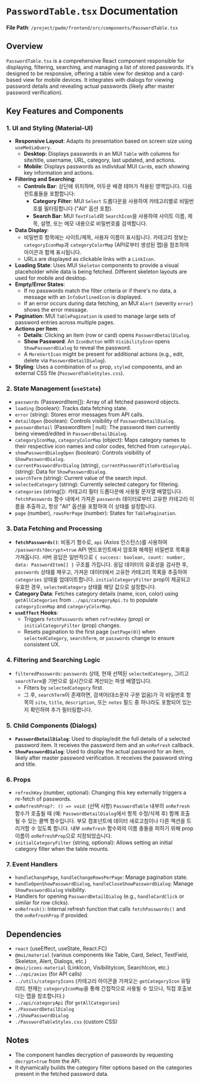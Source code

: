 # `PasswordTable.tsx` Documentation

**File Path**: `/project/pwdm/frontend/src/components/PasswordTable.tsx`

## Overview

`PasswordTable.tsx` is a comprehensive React component responsible for displaying, filtering, searching, and managing a list of stored passwords. It's designed to be responsive, offering a table view for desktop and a card-based view for mobile devices. It integrates with dialogs for viewing password details and revealing actual passwords (likely after master password verification).

## Key Features and Components

### 1. UI and Styling (Material-UI)

-   **Responsive Layout**: Adapts its presentation based on screen size using `useMediaQuery`.
    -   **Desktop**: Displays passwords in an MUI `Table` with columns for site/title, username, URL, category, last updated, and actions.
    -   **Mobile**: Displays passwords as individual MUI `Card`s, each showing key information and actions.
-   **Filtering and Searching**:
    -   **Controls Bar**: 상단에 위치하며, 어두운 배경 테마가 적용된 영역입니다. 다음 컨트롤들을 포함합니다:
        -   **Category Filter**: MUI `Select` 드롭다운을 사용하여 카테고리별로 비밀번호를 필터링합니다 ("All" 옵션 포함).
        -   **Search Bar**: MUI `TextField`와 `SearchIcon`을 사용하여 사이트 이름, 제목, 설명, 또는 메모 내용으로 비밀번호를 검색합니다.
-   **Data Display**:
    -   비밀번호 항목에는 사이트/제목, 사용자 이름이 표시됩니다. 카테고리 정보는 `categoryIconMap`과 `categoryColorMap` (API로부터 생성된 맵)을 참조하여 아이콘과 함께 표시됩니다.
    -   URLs are displayed as clickable links with a `LinkIcon`.
-   **Loading State**: Uses MUI `Skeleton` components to provide a visual placeholder while data is being fetched. Different skeleton layouts are used for mobile and desktop.
-   **Empty/Error States**:
    -   If no passwords match the filter criteria or if there's no data, a message with an `InfoOutlinedIcon` is displayed.
    -   If an error occurs during data fetching, an MUI `Alert` (severity `error`) shows the error message.
-   **Pagination**: MUI `TablePagination` is used to manage large sets of password entries across multiple pages.
-   **Actions per Item**:
    -   **Details**: Clicking an item (row or card) opens `PasswordDetailDialog`.
    -   **Show Password**: An `IconButton` with `VisibilityIcon` opens `ShowPasswordDialog` to reveal the password.
    -   A `MoreVertIcon` might be present for additional actions (e.g., edit, delete via `PasswordDetailDialog`).
-   **Styling**: Uses a combination of `sx` prop, `styled` components, and an external CSS file (`PasswordTableStyles.css`).

### 2. State Management (`useState`)

-   `passwords` (PasswordItem[]): Array of all fetched password objects.
-   `loading` (boolean): Tracks data fetching state.
-   `error` (string): Stores error messages from API calls.
-   `detailOpen` (boolean): Controls visibility of `PasswordDetailDialog`.
-   `passwordDetail` (PasswordItem | null): The password item currently being viewed/edited in `PasswordDetailDialog`.
-   `categoryIconMap`, `categoryColorMap` (object): Maps category names to their respective icon names and color codes, fetched from `categoryApi`.
-   `showPasswordDialogOpen` (boolean): Controls visibility of `ShowPasswordDialog`.
-   `currentPasswordForDialog` (string), `currentPasswordTitleForDialog` (string): Data for `ShowPasswordDialog`.
-   `searchTerm` (string): Current value of the search input.
-   `selectedCategory` (string): Currently selected category for filtering.
-   `categories` (string[]): 카테고리 필터 드롭다운에 사용될 문자열 배열입니다. `fetchPasswords` 함수 내에서 가져온 `passwords` 데이터로부터 고유한 카테고리 이름을 추출하고, 항상 "All" 옵션을 포함하여 이 상태를 설정합니다.
-   `page` (number), `rowsPerPage` (number): States for `TablePagination`.

### 3. Data Fetching and Processing

-   **`fetchPasswords()`**: 비동기 함수로, `api` (Axios 인스턴스)를 사용하여 `/passwords?decrypt=true` API 엔드포인트에서 암호화 해제된 비밀번호 목록을 가져옵니다. 서버 응답은 일반적으로 `{ success: boolean, count: number, data: PasswordItem[] }` 구조를 가집니다. 응답 데이터의 유효성을 검사한 후, `passwords` 상태를 채우고, 가져온 데이터에서 고유한 카테고리 목록을 추출하여 `categories` 상태를 업데이트합니다. `initialCategoryFilter` prop이 제공되고 유효한 경우, `selectedCategory` 상태를 해당 값으로 설정합니다.
-   **Category Data**: Fetches category details (name, icon, color) using `getAllCategories` from `../api/categoryApi.ts` to populate `categoryIconMap` and `categoryColorMap`.
-   **`useEffect` Hooks**:
    -   Triggers `fetchPasswords` when `refreshKey` (prop) or `initialCategoryFilter` (prop) changes.
    -   Resets pagination to the first page (`setPage(0)`) when `selectedCategory`, `searchTerm`, or `passwords` change to ensure consistent UX.

### 4. Filtering and Searching Logic

-   `filteredPasswords`: `passwords` 상태, 현재 선택된 `selectedCategory`, 그리고 `searchTerm`을 기반으로 실시간으로 계산되는 파생 배열입니다.
    -   Filters by `selectedCategory` first.
    -   그 후, `searchTerm`이 존재하면, 검색어(대소문자 구분 없음)가 각 비밀번호 항목의 `site`, `title`, `description`, 또는 `notes` 필드 중 하나라도 포함되어 있는지 확인하여 추가 필터링합니다.

### 5. Child Components (Dialogs)

-   **`PasswordDetailDialog`**: Used to display/edit the full details of a selected password item. It receives the password item and an `onRefresh` callback.
-   **`ShowPasswordDialog`**: Used to display the actual password for an item, likely after master password verification. It receives the password string and title.

### 6. Props

-   `refreshKey` (number, optional): Changing this key externally triggers a re-fetch of passwords.
-   `onRefreshProp?: () => void`: (선택 사항) `PasswordTable` 내부의 `onRefresh` 함수가 호출될 때 (예: `PasswordDetailDialog`에서 항목 수정/삭제 후) 함께 호출될 수 있는 콜백 함수입니다. 부모 컴포넌트에 데이터 새로고침이나 다른 액션을 트리거할 수 있도록 합니다. 내부 `onRefresh` 함수와의 이름 충돌을 피하기 위해 prop 이름이 `onRefreshProp`으로 지정되었습니다.
-   `initialCategoryFilter` (string, optional): Allows setting an initial category filter when the table mounts.

### 7. Event Handlers

-   `handleChangePage`, `handleChangeRowsPerPage`: Manage pagination state.
-   `handleOpenShowPasswordDialog`, `handleCloseShowPasswordDialog`: Manage `ShowPasswordDialog` visibility.
-   Handlers for opening `PasswordDetailDialog` (e.g., `handleCardClick` or similar for row clicks).
-   `onRefresh()`: Internal refresh function that calls `fetchPasswords()` and the `onRefreshProp` if provided.

## Dependencies

-   `react` (useEffect, useState, React.FC)
-   `@mui/material` (various components like Table, Card, Select, TextField, Skeleton, Alert, Dialogs, etc.)
-   `@mui/icons-material` (LinkIcon, VisibilityIcon, SearchIcon, etc.)
-   `../api/axios` (for API calls)
-   `../utils/categoryIcons` (카테고리 아이콘을 가져오는 `getCategoryIcon` 유틸리티. 현재는 `categoryIconMap`을 통해 간접적으로 사용될 수 있으나, 직접 호출보다는 맵을 참조합니다.)
-   `../api/categoryApi` (for `getAllCategories`)
-   `./PasswordDetailDialog`
-   `./ShowPasswordDialog`
-   `./PasswordTableStyles.css` (custom CSS)

## Notes

-   The component handles decryption of passwords by requesting `decrypt=true` from the API.
-   It dynamically builds the category filter options based on the categories present in the fetched password data.
